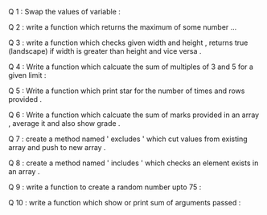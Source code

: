 Q 1 : Swap the values of variable :

Q 2 : write a function which returns the maximum of some number ...

Q 3 : write a function which checks given width and height , returns true (landscape) if width is greater than height and vice versa .

Q 4 : Write a function which calcuate the sum of multiples of 3 and 5 for a given limit :

Q 5 : Write a function which print star for the number of times and rows provided .

Q 6 : Write a function which calcuate the sum of marks provided in an array , average it and also show grade .

Q 7 : create a method named ' excludes ' which cut values from existing array and push to new array .

Q 8 : create a method named ' includes ' which checks an element exists in an array .

Q 9 : write a function to create a random number upto 75 :

Q 10 : write a function which show or print sum of arguments passed :
